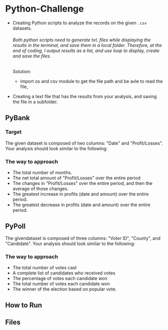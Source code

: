 # Python-Challenge
- Creating Python scripts to analyze the records on the given `.csv` datasets.<br />

  ###### _Both python scripts need to generate txt. files while displaying the results in the terminal, and save them in a local folder. Therefore, at the end of coding, I output results as a list, and use loop to display, create and save the files._<br />
  
  Solution: 
  - import os and csv module to get the file path and be avle to read the file,
- Creating a text file that has the results from your analysis, and saving the file in a subfolder.
## PyBank
### Target
The given dataset is composed of two columns: "Date" and "Profit/Losses".
Your analysis should look similar to the following:

### The way to approach
- The total number of months.
- The net total amount of "Profit/Losses" over the entire period
- The changes in "Profit/Losses" over the entire period, and then the average of those changes.
- The greatest increase in profits (date and amount) over the entire period.
- The greatest decrease in profits (date and amount) over the entire period.
## PyPoll
The givendataset is composed of three columns: "Voter ID", "County", and "Candidate".
Your analysis should look similar to the following:

### The way to approach
- The total number of votes cast
- A complete list of candidates who received votes
- The percentage of votes each candidate won
- The total number of votes each candidate won
- The winner of the election based on popular vote.

## How to Run
## Files
